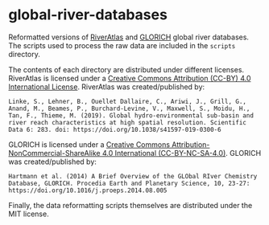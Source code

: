 # global-river-databases

Reformatted versions of [RiverAtlas](https://www.hydrosheds.org/hydroatlas)
and [GLORICH](https://doi.pangaea.de/10.1594/PANGAEA.902360) global river
databases.  The scripts used to process the raw data are included in the
`scripts` directory.

The contents of each directory are distributed under different licenses.
RiverAtlas is licensed under a [Creative Commons Attribution (CC-BY) 4.0 International License](https://creativecommons.org/licenses/by/4.0/). RiverAtlas was created/published by:
```
Linke, S., Lehner, B., Ouellet Dallaire, C., Ariwi, J., Grill, G., Anand, M., Beames, P., Burchard-Levine, V., Maxwell, S., Moidu, H., Tan, F., Thieme, M. (2019). Global hydro-environmental sub-basin and river reach characteristics at high spatial resolution. Scientific Data 6: 283. doi: https://doi.org/10.1038/s41597-019-0300-6
```
GLORICH is licensed under a [Creative Commons Attribution-NonCommercial-ShareAlike 4.0 International (CC-BY-NC-SA-4.0)](https://creativecommons.org/licenses/by-nc-sa/4.0/). GLORICH was created/published by:
```
Hartmann et al. (2014) A Brief Overview of the GLObal RIver Chemistry Database, GLORICH. Procedia Earth and Planetary Science, 10, 23-27: https://doi.org/10.1016/j.proeps.2014.08.005
```
Finally, the data reformatting scripts themselves are distributed under the MIT license.

